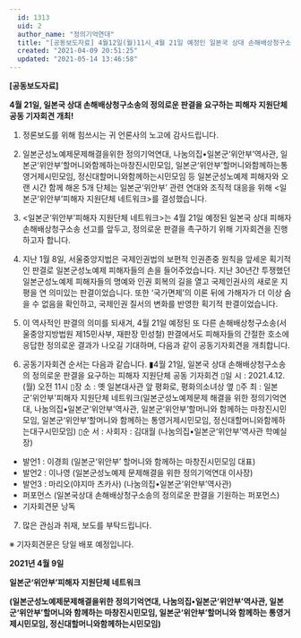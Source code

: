 ```yaml
---
  id: 1313
  uid: 2
  author_name: "정의기억연대"
  title: "[공동보도자료] 4월12일(월)11시_4월 21일 예정인 일본국 상대 손해배상청구소송의 정의로운 판결을 요구하는 피해자 지원단체 공동 기자회견 개최!"
  created: "2021-04-09 20:51:25"
  updated: "2021-05-14 13:46:58"
---
```

**\[공동보도자료\]**

**4월 21일, 일본국 상대 손해배상청구소송의 정의로운 판결을 요구하는 피해자 지원단체 공동 기자회견 개최!**

1. 정론보도를 위해 힘쓰시는 귀 언론사의 노고에 감사드립니다.

2. 일본군성노예제문제해결을위한 정의기억연대, 나눔의집•일본군‘위안부’역사관, 일본군‘위안부’할머니와함께하는마창진시민모임, 일본군‘위안부’할머니와함께하는통영거제시민모임, 정신대할머니와함께하는시민모임 등 일본군성노예제 피해자와 오랜 시간 함께 해온 5개 단체는 일본군‘위안부’ 관련 연대와 조직적 대응을 위해 <일본군‘위안부’피해자 지원단체 네트워크>를 결성했습니다.

3. <일본군‘위안부’피해자 지원단체 네트워크>는 4월 21일 예정된 일본국 상대 피해자 손해배상청구소송 선고를 앞두고, 정의로운 판결을 촉구하기 위해 기자회견을 진행하고자 합니다. 

4. 지난 1월 8일, 서울중앙지법은 국제인권법의 보편적 인권존중 원칙을 앞세운 획기적인 판결로 일본군성노예제 피해자들의 손을 들어주었습니다. 지난 30년간 투쟁했던 일본군성노예제 피해자들의 명예와 인권 회복의 길을 열고 국제인권사의 새로운 지평을 연 의미있는 판결이었습니다. 또한 ‘국가면제’의 이론 뒤에 가해자가 더 이상 숨을 수 없음을 확인하고, 국제인권 질서의 변화를 반영한 획기적 판결이었습니다.

5. 이 역사적인 판결의 의미를 되새겨, 4월 21일 예정된 또 다른 손해배상청구소송(서울중앙지방법원 제15민사부, 재판장 민성철) 판결에서도 피해자들의 간절한 호소에 응답한 정의로운 결과가 나오길 기대하며, 다음과 같이 공동기자회견을 개최합니다.

6. 공동기자회견 순서는 다음과 같습니다. 
▮4월 21일, 일본국 상대 손해배상청구소송의 정의로운 판결을 요구하는 피해자 지원단체 공동 기자회견
▯일 시 : 2021.4.12.(월) 오전 11시
▯장 소 : 옛 일본대사관 앞 평화로, 평화의소녀상 옆
▯주 최 : 일본군'위안부'피해자 지원단체 네트워크(일본군성노예제문제 해결을 위한 정의기억연대, 나눔의집•일본군‘위안부’역사관, 일본군‘위안부’할머니와 함께하는 마창진시민모임, 일본군‘위안부’할머니와 함께하는 통영거제시민모임, 정신대할머니와함께하는대구시민모임)
▯순 서 : 사회자 : 김대월 (나눔의집•일본군‘위안부’역사관 학예실장)
 - 발언1 : 이경희 (일본군‘위안부’ 할머니와 함께하는 마창진시민모임 대표)
 - 발언2 : 이나영 (일본군성노예제 문제해결을 위한 정의기억연대 이사장)
 - 발언3 : 마리오(야지마 츠카사) (나눔의집•일본군‘위안부’역사관)
 - 퍼포먼스 (일본국상대 손해배상청구소송의 정의로운 판결을 기원하는 퍼포먼스)
 - 기자회견문 낭독 

7. 많은 관심과 취재, 보도를 부탁드립니다.

※ 기자회견문은 당일 배포 예정입니다. 

**2021년 4월 9일**

**일본군‘위안부’피해자 지원단체 네트워크**

**(일본군성노예제문제해결을위한 정의기억연대, 나눔의집•일본군‘위안부’역사관, 일본군‘위안부’할머니와 함께하는 마창진시민모임, 일본군‘위안부’할머니와 함께하는 통영거제시민모임, 정신대할머니와함께하는시민모임)**